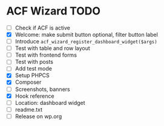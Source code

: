 ACF Wizard TODO
===============

 - [ ] Check if ACF is active
 - [x] Welcome: make submit button optional, filter button label
 - [ ] Introduce `acf_wizard_register_dashboard_widget($args)`
 - [ ] Test with table and row layout
 - [ ] Test with frontend forms
 - [ ] Test with posts
 - [ ] Add test mode
 - [x] Setup PHPCS
 - [x] Composer
 - [ ] Screenshots, banners
 - [x] Hook reference
 - [ ] Location: dashboard widget
 - [ ] readme.txt
 - [ ] Release on wp.org
